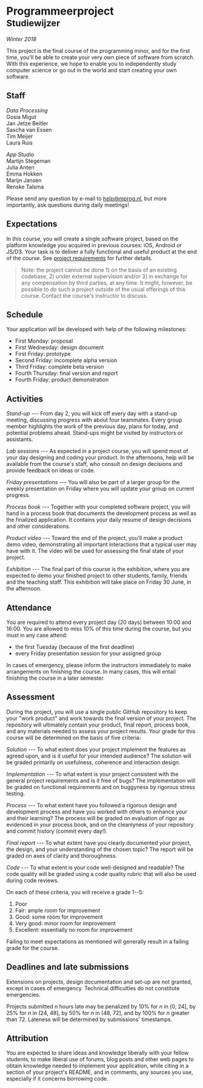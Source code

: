 # Programmeerproject<br><small>Studiewijzer</small>

*Winter 2018*

This project is the final course of the programming minor, and for the first time, you'll be able to create your very own piece of software from scratch. With this experience, we hope to enable you to independently study computer science or go out in the world and start creating your own software.

## Staff

*Data Processing*  
Gosia Migut  
Jan Jetze Beitler  
Sascha van Essen  
Tim Meijer  
Laura Ruis

*App Studio*  
Martijn Stegeman  
Julia Anten  
Emma Hokken  
Marijn Jansen  
Renske Talsma

Please send any question by e-mail to <help@mprog.nl>, but more importantly, ask questions during daily meetings!

## Expectations

In this course, you will create a single software project, based on the platform knowledge you acquired in previous courses: iOS, Android or JS/D3. Your task is to deliver a fully functional and useful product at the end of the course. See [project requirements](/reference/requirements) for further details.

> Note: the project cannot be done 1) on the basis of an existing codebase, 2) under external supervision and/or 3) in exchange for any compensation by third parties, at any time. It might, however, be possible to do such a project outside of the usual offerings of this course. Contact the course's instructor to discuss.

## Schedule

Your application will be developed with help of the following milestones:

- First Monday: proposal
- First Wednesday: design document
- First Friday: prototype
- Second Friday: incomplete alpha version
- Third Friday: complete beta version
- Fourth Thursday: final version and report
- Fourth Friday: product demonstration

## Activities

*Stand-up* --- From day 2, you will kick off every day with a stand-up meeting, discussing progress with about four teammates. Every group member highlights the work of the previous day, plans for today, and potential problems ahead. Stand-ups might be visited by instructors or assistants.

*Lab sessions* --- As expected in a project course, you will spend most of your day designing and coding your product. In the afternoons, help will be available from the course's staff, who consult on design decisions and provide feedback on ideas or code.

*Friday presentations* --- You will also be part of a larger group for the weekly presentation on Friday where you will update your group on current progress.

*Process book* --- Together with your completed software project, you will hand in a process book that documents the development process as well as the finalized application. It contains your daily resume of design decisions and other considerations.

*Product video* --- Toward the end of the project, you'll make a product demo video, demonstrating all important interactions that a typical user may have with it. The video will be used for assessing the final state of your project.

*Exhibition* --- The final part of this course is the exhibition, where you are expected to demo your finished project to other students, family, friends and the teaching staff. This exhibition will take place on Friday 30 June, in the afternoon.

## Attendance

You are required to attend every project day (20 days) between 10:00 and 16:00. You are allowed to miss 10% of this time during the course, but you must in any case attend:

- the first Tuesday (because of the first deadline)
- every Friday presentation session for your assigned group

In cases of emergency, please inform the instructors immediately to make arrangements on finishing the course. In many cases, this will entail finishing the course in a later semester.

## Assessment

During the project, you will use a single public GitHub repository to keep your "work product" and work towards the final version of your project. The repository will ultimately contain your product, final report, process book, and any materials needed to assess your project results. Your grade for this course will be determined on the basis of five criteria:

*Solution* --- To what extent does your project implement the features as agreed upon, and is it useful for your intended audience? The solution will be graded primarily on usefulness, coherence and interaction design.

*Implementation* --- To what extent is your project consistent with the general project requirements and is it free of bugs? The implementation will be graded on functional requirements and on buggyness by rigorous stress testing.

*Process* --- To what extent have you followed a rigorous design and development process and have you worked with others to enhance your and their learning? The process will be graded on evaluation of rigor as evidenced in your process book, and on the cleanlyness of your repository and commit history (commit every day!).

*Final report* --- To what extent have you clearly documented your project, the design, and your understanding of the chosen topic? The report will be graded on axes of clarity and thoroughness.

*Code* --- To what extent is your code well-designed and readable? The code quality will be graded using a code quality rubric that will also be used during code reviews.

On each of these criteria, you will receive a grade 1--5:

1. Poor
2. Fair: ample room for improvement
3. Good: some room for improvement
4. Very good: minor room for improvement
5. Excellent: essentially no room for improvement

Failing to meet expectations as mentioned will generally result in a failing grade for the course.

## Deadlines and late submissions

Extensions on projects, design documentation and set-up are not granted, except in cases of emergency. Technical difficulties do not constitute emergencies.

Projects submitted *n* hours late may be penalized by 10% for *n* in (0, 24], by 25% for *n* in (24, 48], by 50% for *n* in (48, 72], and by 100% for *n* greater than 72. Lateness will be determined by submissions' timestamps.

## Attribution

You are expected to share ideas and knowledge liberally with your fellow students, to make liberal use of forums, blog posts and other web pages to obtain knowledge needed to implement your application, while citing in a section of your project's README, and in comments, any sources you use, especially if it concerns borrowing code.
